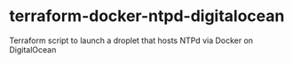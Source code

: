 # terraform-docker-ntpd-digitalocean
Terraform script to launch a droplet that hosts NTPd via Docker on DigitalOcean
